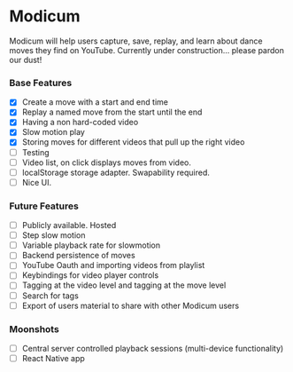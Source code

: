 # Modicum
Modicum will help users capture, save, replay, and learn about dance moves they find on YouTube. Currently under construction... please pardon our dust!

### Base Features
- [x] Create a move with a start and end time
- [x] Replay a named move from the start until the end
- [x] Having a non hard-coded video
- [x] Slow motion play
- [x] Storing moves for different videos that pull up the right video
- [ ] Testing
- [ ] Video list, on click displays moves from video.
- [ ] localStorage storage adapter. Swapability required.
- [ ] Nice UI.

### Future Features
- [ ] Publicly available. Hosted
- [ ] Step slow motion
- [ ] Variable playback rate for slowmotion
- [ ] Backend persistence of moves
- [ ] YouTube Oauth and importing videos from playlist
- [ ] Keybindings for video player controls
- [ ] Tagging at the video level and tagging at the move level
- [ ] Search for tags
- [ ] Export of users material to share with other Modicum users

### Moonshots
- [ ] Central server controlled playback sessions (multi-device functionality)
- [ ] React Native app
